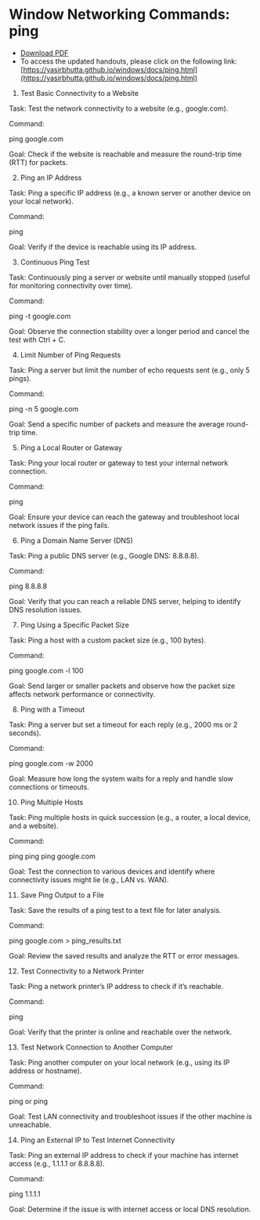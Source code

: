 # Window Networking Commands: ping

- [Download PDF](https://yasirbhutta.github.io/windows/docs/ping.pdf)  
- To access the updated handouts, please click on the following link:
[https://yasirbhutta.github.io/windows/docs/ping.html](https://yasirbhutta.github.io/windows/docs/ping.html)

1. Test Basic Connectivity to a Website

Task: Test the network connectivity to a website (e.g., google.com).

Command:

ping google.com

Goal: Check if the website is reachable and measure the round-trip time (RTT) for packets.


2. Ping an IP Address

Task: Ping a specific IP address (e.g., a known server or another device on your local network).

Command:

ping <IP address>

Goal: Verify if the device is reachable using its IP address.


3. Continuous Ping Test

Task: Continuously ping a server or website until manually stopped (useful for monitoring connectivity over time).

Command:

ping -t google.com

Goal: Observe the connection stability over a longer period and cancel the test with Ctrl + C.


4. Limit Number of Ping Requests

Task: Ping a server but limit the number of echo requests sent (e.g., only 5 pings).

Command:

ping -n 5 google.com

Goal: Send a specific number of packets and measure the average round-trip time.


5. Ping a Local Router or Gateway

Task: Ping your local router or gateway to test your internal network connection.

Command:

ping <Gateway IP address>

Goal: Ensure your device can reach the gateway and troubleshoot local network issues if the ping fails.


6. Ping a Domain Name Server (DNS)

Task: Ping a public DNS server (e.g., Google DNS: 8.8.8.8).

Command:

ping 8.8.8.8

Goal: Verify that you can reach a reliable DNS server, helping to identify DNS resolution issues.


7. Ping Using a Specific Packet Size

Task: Ping a host with a custom packet size (e.g., 100 bytes).

Command:

ping google.com -l 100

Goal: Send larger or smaller packets and observe how the packet size affects network performance or connectivity.


8. Ping with a Timeout

Task: Ping a server but set a timeout for each reply (e.g., 2000 ms or 2 seconds).

Command:

ping google.com -w 2000

Goal: Measure how long the system waits for a reply and handle slow connections or timeouts.


10.  Ping Multiple Hosts

Task: Ping multiple hosts in quick succession (e.g., a router, a local device, and a website).

Command:

ping <Router IP>
ping <Local Device IP>
ping google.com

Goal: Test the connection to various devices and identify where connectivity issues might lie (e.g., LAN vs. WAN).


11. Save Ping Output to a File

Task: Save the results of a ping test to a text file for later analysis.

Command:

ping google.com > ping_results.txt

Goal: Review the saved results and analyze the RTT or error messages.


12. Test Connectivity to a Network Printer

Task: Ping a network printer’s IP address to check if it’s reachable.

Command:

ping <Printer IP address>

Goal: Verify that the printer is online and reachable over the network.


13. Test Network Connection to Another Computer

Task: Ping another computer on your local network (e.g., using its IP address or hostname).

Command:

ping <Computer IP address> or ping <Computer hostname>

Goal: Test LAN connectivity and troubleshoot issues if the other machine is unreachable.


14. Ping an External IP to Test Internet Connectivity

Task: Ping an external IP address to check if your machine has internet access (e.g., 1.1.1.1 or 8.8.8.8).

Command:

ping 1.1.1.1

Goal: Determine if the issue is with internet access or local DNS resolution.




